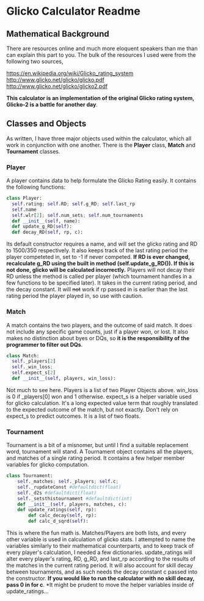 # Glicko Calculator Readme

## Mathematical Background
There are resources online and much more eloquent speakers than me than can explain this part to you. The bulk of the resources I used were from the following two sources,

https://en.wikipedia.org/wiki/Glicko_rating_system
http://www.glicko.net/glicko/glicko.pdf
http://www.glicko.net/glicko/glicko2.pdf

**This calculator is an implementation of the original Glicko rating system, Glicko-2 is a battle for another day**.

## Classes and Objects

As written, I have three major objects used within the calculator, which all work in conjunction with one another. There is the **Player** class, **Match** and **Tournament** classes.

### Player
A player contains data to help formulate the Glicko Rating easily. It contains the following functions:
```python
class Player:
  self.rating; self.RD; self.g_RD; self.last_rp
  self.name
  self.wlr[2]; self.num_sets; self.num_tournaments
  def __init__(self, name):
  def update_g_RD(self):
  def decay_RD(self, rp, c):
```
Its default constructor requires a name, and will set the glicko rating and RD to 1500/350 respectively. It also keeps track of the last rating period the player competeted in, set to -1 if never competed. **If RD is ever changed, recalculate g_RD using the built in method (self.update_g_RD()). If this is not done, glicko will be calculated incorrectly.** Players will not decay their RD unless the method is called per player (which tournament handles in a few functions to be specified later). It takes in the current rating period, and the decay constant. It will ~~not~~ work if rp passed in is earlier than the last rating period the player played in, so use with caution.

### Match
A match contains the two players, and the outcome of said match. It does not include any specific game counts, just if a player won, or lost. It also makes no distinction about byes or DQs, so **it is the responsibility of the programmer to filter out DQs**.
```python
class Match:
  self._players[2]
  self._win_loss;
  self.expect_s[2]
  def __init__(self, players, win_loss):
```
Not much to see here. Players is a list of two Player Objects above. win_loss is 0 if \_players[0] won and 1 otherwise. expect\_s is a helper variable used for glicko calculation. It's a long expected value term that roughly translated to the expected outcome of the match, but not exactly. Don't rely on expect\_s to predict outcomes. It is a list of two floats.

### Tournament
Tournament is a bit of a misnomer, but until I find a suitable replacement word, tournament will stand. A Tournament object contains all the players, and matches of a single rating period. It contains a few helper member variables for glicko computation.

```python
class Tournament:
    self._matches; self._players; self.c;
    self._rupdateConst #defaultdict(float)
    self._d2s #defaultdict(float)
    self._setsthistournament #defaultdict(int)
    def __init__(self, players, matches, c):
    def update_ratings(self, rp):
        def calc_decay(self, rp):
        def calc_d_sqrd(self):
```

This is where the fun math is. Matches/Players are both lists, and every other variable is used in calculation of glicko stats. I attempted to name the variables similarly to their mathematical counterparts, and to keep track of every player's calculation, I needed a few dictionaries. update\_ratings will alter every player's rating, RD, g_RD, and last_rp according to the results of the matches in the current rating period. It will also account for skill decay between tournaments, and as such needs the decay constant c passed into the constructor. **If you would like to run the calculator with no skill decay, pass 0 in for c**. *It might be prudent to move the helper variables inside of update_ratings...
